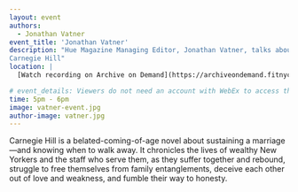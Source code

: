 ```yaml
---
layout: event
authors:
  - Jonathan Vatner
event_title: 'Jonathan Vatner'
description: "Hue Magazine Managing Editor, Jonathan Vatner, talks about his book,
Carnegie Hill"
location: |
  [Watch recording on Archive on Demand](https://archiveondemand.fitnyc.edu/item/26310)

# event_details: Viewers do not need an account with WebEx to access this event. After clicking the link, the event can be viewed either through your web browser or by downloading the WebEx desktop application. If this is your first time using WebEx, please plan on joining the event several minutes before the starting time to troubleshoot any issues.
time: 5pm - 6pm
image: vatner-event.jpg
author-image: vatner.jpg
---
```

Carnegie Hill is a belated-coming-of-age novel about sustaining a marriage—and knowing when to walk away. It chronicles the lives of wealthy New Yorkers and the staff who serve them, as they suffer together and rebound, struggle to free themselves from family entanglements, deceive each other out of love and weakness, and fumble their way to honesty.
